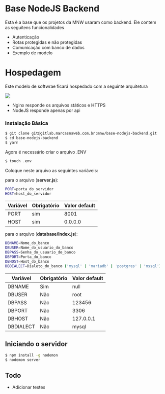 # Base NodeJS Backend

Esta é a base que os projetos da MNW usaram como backend. Ele contem as seguitens funcionalidades
  - Autenticação
  - Rotas protegidas e não protegidas
  - Comunicação com banco de dados
  - Exemplo de modelo

# Hospedagem

Este modelo de softwrae ficará hospedado com a seguinte arquitetura

![](https://205324-619698-raikfcquaxqncofqfm.stackpathdns.com/wp-content/uploads/2017/03/Nginx-Reverse-Proxy-with-Node.png)

  - Nginx responde os arquivos státicos e HTTPS
  - NodeJS responde apenas por api

### Instalação Básica

```sh
$ git clone git@gitlab.marcasnaweb.com.br:mnw/base-nodejs-backend.git
$ cd base-nodejs-backend
$ yarn
```

Agora é necessário criar o arquivo .ENV

```sh
$ touch .env
```

Coloque neste arquivo as seguintes variáveis:

para o arquivo (**server.js**):
```sh
PORT=porta_do_servidor
HOST=host_do_servidor
```

| Variável | Obrigatório | Valor default |
| ------ | ------ | ------ |
| PORT | sim | 8001 |
| HOST | sim | 0.0.0.0 |
para o arquivo (**database/index.js**):
```sh
DBNAME=Nome_do_banco
DBUSER=Nome_do_usuario_do_banco
DBPASS=Senha_do_usuario_do_banco
DBPORT=Porta_do_banco
DBHOST=Host_do_banco
DBDIALECT=Dialeto_do_banco ('mysql' | 'mariadb' | 'postgres' | 'mssql') 
```

| Variável | Obrigatório | Valor default |
| ------ | ------ | ------ |
| DBNAME | Sim | null |
| DBUSER | Não | root |
| DBPASS | Não | 123456 |
| DBPORT | Não | 3306 |
| DBHOST | Não | 127.0.0.1 |
| DBDIALECT | Não | mysql |

## Iniciando o servidor
```sh
$ npm install -g nodemon
$ nodemon server
```
## Todo

 - Adicionar testes
